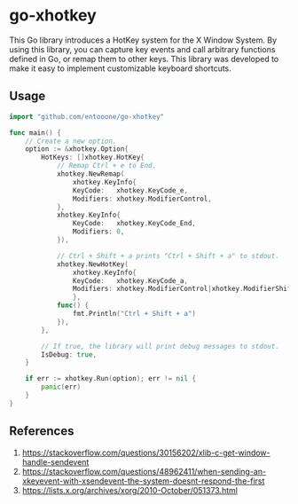 # go-xhotkey

This Go library introduces a HotKey system for the X Window System. By using this library, you can capture key events and call arbitrary functions defined in Go, or remap them to other keys. This library was developed to make it easy to implement customizable keyboard shortcuts.

## Usage

```go
import "github.com/entooone/go-xhotkey"

func main() {
    // Create a new option.
    option := &xhotkey.Option{
        HotKeys: []xhotkey.HotKey{
            // Remap Ctrl + e to End.
            xhotkey.NewRemap( 
                xhotkey.KeyInfo{
                KeyCode:   xhotkey.KeyCode_e,
                Modifiers: xhotkey.ModifierControl,
            },
            xhotkey.KeyInfo{
                KeyCode:   xhotkey.KeyCode_End,
                Modifiers: 0,
            }),

            // Ctrl + Shift + a prints "Ctrl + Shift + a" to stdout.
            xhotkey.NewHotKey(
                xhotkey.KeyInfo{
                KeyCode:   xhotkey.KeyCode_a,
                Modifiers: xhotkey.ModifierControl|xhotkey.ModifierShift,
                },
            func() {
                fmt.Println("Ctrl + Shift + a")
            }),
        },

        // If true, the library will print debug messages to stdout.
        IsDebug: true,
    }

    if err := xhotkey.Run(option); err != nil {
        panic(err)
    }
}
```

## References

1. <https://stackoverflow.com/questions/30156202/xlib-c-get-window-handle-sendevent>
1. <https://stackoverflow.com/questions/48962411/when-sending-an-xkeyevent-with-xsendevent-the-system-doesnt-respond-the-first>
1. <https://lists.x.org/archives/xorg/2010-October/051373.html>
